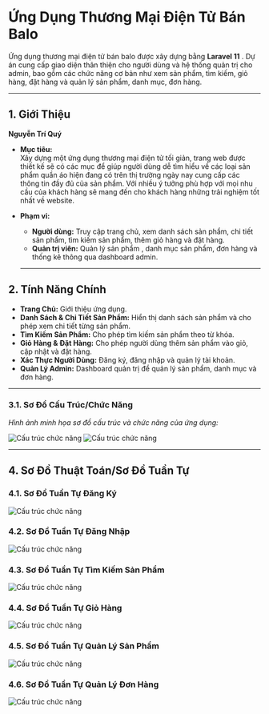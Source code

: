 # Ứng Dụng Thương Mại Điện Tử Bán Balo

Ứng dụng thương mại điện tử bán balo được xây dựng bằng **Laravel 11** . Dự án cung cấp giao diện thân thiện cho người dùng và hệ thống quản trị cho admin, bao gồm các chức năng cơ bản như xem sản phẩm, tìm kiếm, giỏ hàng, đặt hàng và quản lý sản phẩm, danh mục, đơn hàng.

---

## 1. Giới Thiệu

**Nguyễn Trí Quý**

- **Mục tiêu:**  
  Xây dựng một ứng dụng thương mại điện tử tối giản, trang web được thiết kế sẽ có các mục để giúp người dùng dễ tìm hiểu về các loại sản phẩm quần áo hiện đang có trên thị trường ngày nay cung cấp các thông tin đầy đủ của sản phẩm. Với nhiều ý tưởng phù hợp với mọi nhu cầu của khách hàng sẽ mang đến cho khách hàng những trải nghiệm tốt nhất về website.
  
- **Phạm vi:**  
  - **Người dùng:** Truy cập trang chủ, xem danh sách sản phẩm, chi tiết sản phẩm, tìm kiếm sản phẩm, thêm giỏ hàng và đặt hàng.
  - **Quản trị viên:** Quản lý sản phẩm , danh mục sản phẩm, đơn hàng và thống kê thông qua dashboard admin.

   ---

## 2. Tính Năng Chính

- **Trang Chủ:** Giới thiệu ứng dụng.
- **Danh Sách & Chi Tiết Sản Phẩm:** Hiển thị danh sách sản phẩm và cho phép xem chi tiết từng sản phẩm.
- **Tìm Kiếm Sản Phẩm:** Cho phép tìm kiếm sản phẩm theo từ khóa.
- **Giỏ Hàng & Đặt Hàng:** Cho phép người dùng thêm sản phẩm vào giỏ, cập nhật và đặt hàng.
- **Xác Thực Người Dùng:** Đăng ký, đăng nhập và quản lý tài khoản.
- **Quản Lý Admin:** Dashboard quản trị để quản lý sản phẩm, danh mục và đơn hàng.

---

### 3.1. Sơ Đồ Cấu Trúc/Chức Năng

*Hình ảnh minh họa sơ đồ cấu trúc và chức năng của ứng dụng:*

![Cấu trúc chức năng](blob:https://www.facebook.com/063f907b-d564-4d9d-9a9d-d7f893d3a081)
![Cấu trúc chức năng](https://raw.githubusercontent.com/WebNC-N07\ES_CD57\user.png)

---

## 4. Sơ Đồ Thuật Toán/Sơ Đồ Tuần Tự
### 4.1. Sơ Đồ Tuần Tự Đăng Ký
![Cấu trúc chức năng](blob:https://www.facebook.com/063f907b-d564-4d9d-9a9d-d7f893d3a081)

### 4.2. Sơ Đồ Tuần Tự Đăng Nhập
![Cấu trúc chức năng](https://raw.githubusercontent.com/WebNC-N07\ES_CD57\login.png)

### 4.3. Sơ Đồ Tuần Tự Tìm Kiếm Sản Phẩm 
![Cấu trúc chức năng](https://raw.githubusercontent.com/WebNC-N07\ES_CD57\search.png)

### 4.4. Sơ Đồ Tuần Tự Giỏ Hàng 
![Cấu trúc chức năng](https://raw.githubusercontent.com/WebNC-N07\ES_CD57\quanlygiohang.png)

### 4.5. Sơ Đồ Tuần Tự Quản Lý Sản Phẩm
![Cấu trúc chức năng](https://raw.githubusercontent.com/WebNC-N07\ES_CD57\quanlysanpham.png)

### 4.6. Sơ Đồ Tuần Tự Quản Lý Đơn Hàng
![Cấu trúc chức năng](https://raw.githubusercontent.com/WebNC-N07\ES_CD57\quanlydonhang.png)
